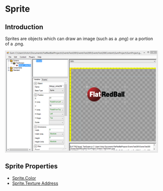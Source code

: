# Sprite



## Introduction

Sprites are objects which can draw an image \(such as a .png\) or a portion of a .png.

![](../../.gitbook/assets/GumSpriteFrbLogo.png)

## Sprite Properties

* [Sprite.Color](https://github.com/vchelaru/Gum/tree/8c293a405185cca0e819b810220de684b436daf9/docs/Gum%20Elements/Sprite/Sprite.Color)
* [Sprite.Texture Address](https://github.com/vchelaru/Gum/tree/8c293a405185cca0e819b810220de684b436daf9/docs/Gum%20Elements/Sprite/Sprite.Texture%20Address)


